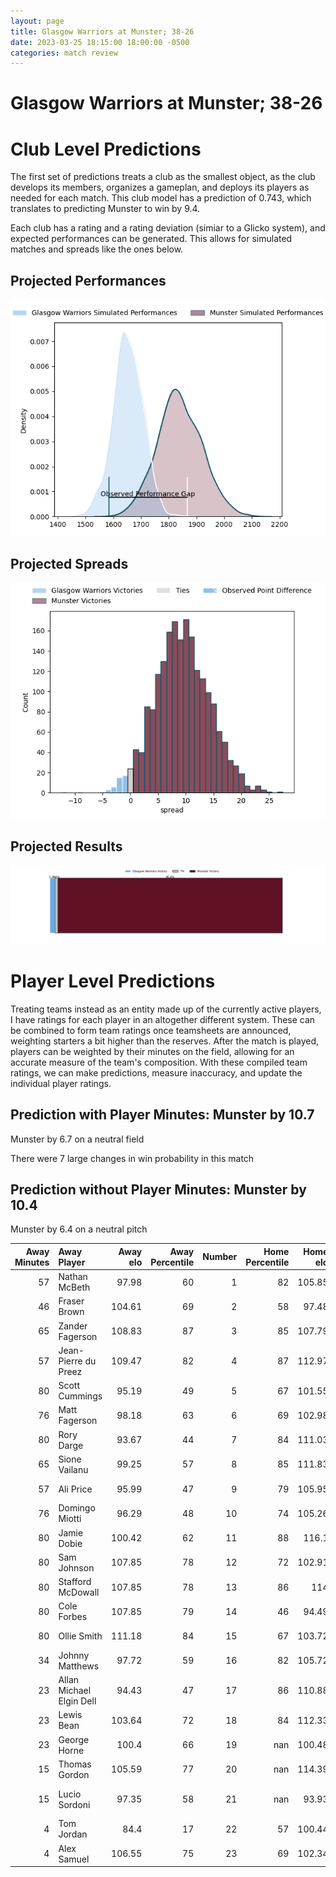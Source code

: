 ```yaml
---  
layout: page  
title: Glasgow Warriors at Munster; 38-26  
date: 2023-03-25 18:15:00 18:00:00 -0500  
categories: match review  
---
```

# Glasgow Warriors at Munster; 38-26

# Club Level Predictions


The first set of predictions treats a club as the smallest object, as the club develops its members, organizes a gameplan, and deploys its players as needed for each match. This club model has a prediction of 0.743, which translates to predicting Munster to win by 9.4.

Each club has a rating and a rating deviation (simiar to a Glicko system), and expected performances can be generated. This allows for simulated matches and spreads like the ones below.
## Projected Performances


![Projected Performances](plots/performances_2023-03-25-Munster-GlasgowWarriors.png)
## Projected Spreads


![Projected Spreads](plots/spreads_2023-03-25-Munster-GlasgowWarriors.png)
## Projected Results


![Projected Results](plots/resultbar_2023-03-25-Munster-GlasgowWarriors.png)
# Player Level Predictions


Treating teams instead as an entity made up of the currently active players, I have ratings for each player in an altogether different system. These can be combined to form team ratings once teamsheets are announced, weighting starters a bit higher than the reserves. After the match is played, players can be weighted by their minutes on the field, allowing for an accurate measure of the team's composition. With these compiled team ratings, we can make predictions, measure inaccuracy, and update the individual player ratings.
## Prediction with Player Minutes: Munster by 10.7


Munster by 6.7 on a neutral field

There were 7 large changes in win probability in this match
## Prediction without Player Minutes: Munster by 10.4


Munster by 6.4 on a neutral pitch



|   Away Minutes | Away Player              |   Away elo |   Away Percentile |   Number |   Home Percentile |   Home elo | Home Player              |   Home Minutes |
|---------------:|:-------------------------|-----------:|------------------:|---------:|------------------:|-----------:|:-------------------------|---------------:|
|             57 | Nathan McBeth            |      97.98 |                60 |        1 |                82 |     105.85 | Dave Kilcoyne            |             40 |
|             46 | Fraser Brown             |     104.61 |                69 |        2 |                58 |      97.48 | Diarmuid Barron          |             52 |
|             65 | Zander Fagerson          |     108.83 |                87 |        3 |                85 |     107.79 | Roman Salanoa            |             52 |
|             57 | Jean-Pierre du Preez     |     109.47 |                82 |        4 |                87 |     112.97 | Jean Kleyn               |             59 |
|             80 | Scott Cummings           |      95.19 |                49 |        5 |                67 |     101.55 | Fineen Wycherley         |             80 |
|             76 | Matt Fagerson            |      98.18 |                63 |        6 |                69 |     102.98 | Jack O'Donoghue          |             52 |
|             80 | Rory Darge               |      93.67 |                44 |        7 |                84 |     111.03 | John Hodnett             |             80 |
|             65 | Sione Vailanu            |      99.25 |                57 |        8 |                85 |     111.83 | Gavin Coombes            |             80 |
|             57 | Ali Price                |      95.99 |                47 |        9 |                79 |     105.95 | Paddy Patterson          |             44 |
|             76 | Domingo Miotti           |      96.29 |                48 |       10 |                74 |     105.26 | Joey Carbery             |             62 |
|             80 | Jamie Dobie              |     100.42 |                62 |       11 |                88 |     116.1  | Shane Daly               |             80 |
|             80 | Sam Johnson              |     107.85 |                78 |       12 |                72 |     102.91 | Jack Crowley             |             80 |
|             80 | Stafford McDowall        |     107.85 |                78 |       13 |                86 |     114    | Malakai Fekitoa          |             80 |
|             80 | Cole Forbes              |     107.85 |                79 |       14 |                46 |      94.49 | Calvin Nash              |             80 |
|             80 | Ollie Smith              |     111.18 |                84 |       15 |                67 |     103.72 | Michael Haley            |             66 |
|             34 | Johnny Matthews          |      97.72 |                59 |       16 |                82 |     105.72 | Josh Wycherley           |             40 |
|             23 | Allan Michael Elgin Dell |      94.43 |                47 |       17 |                86 |     110.88 | Craig Casey              |             36 |
|             23 | Lewis Bean               |     103.64 |                72 |       18 |                84 |     112.33 | Alex Kendellen           |             28 |
|             23 | George Horne             |     100.4  |                66 |       19 |               nan |     100.48 | Stephen Archer           |             28 |
|             15 | Thomas Gordon            |     105.59 |                77 |       20 |               nan |     114.39 | Scott Buckley            |             28 |
|             15 | Lucio Sordoni            |      97.35 |                58 |       21 |               nan |      93.93 | Rudolph Gerhardus Snyman |             21 |
|              4 | Tom Jordan               |      84.4  |                17 |       22 |                57 |     100.44 | Rory Scannell            |             18 |
|              4 | Alex Samuel              |     106.55 |                75 |       23 |                69 |     102.34 | Simon Zebo               |             14 |

